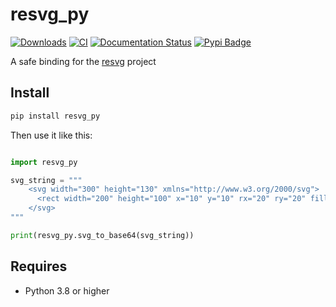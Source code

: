 # resvg_py

[![Downloads](https://static.pepy.tech/badge/resvg_py)](https://pepy.tech/project/resvg_py) [![CI](https://github.com/baseplate-admin/resvg-py/actions/workflows/CI.yaml/badge.svg?branch=master)](https://github.com/baseplate-admin/resvg-py/actions/workflows/CI.yaml) [![Documentation Status](https://readthedocs.org/projects/resvg-py/badge/?version=latest)](https://resvg-py.readthedocs.io/en/latest/?badge=latest) [![Pypi Badge](https://img.shields.io/pypi/v/resvg-py.svg)](https://pypi.org/project/resvg-py/)

A safe binding for the [resvg](https://github.com/RazrFalcon/resvg) project

## Install

```py
pip install resvg_py
```

Then use it like this:

```python

import resvg_py

svg_string = """
    <svg width="300" height="130" xmlns="http://www.w3.org/2000/svg">
      <rect width="200" height="100" x="10" y="10" rx="20" ry="20" fill="blue" />
    </svg>
"""

print(resvg_py.svg_to_base64(svg_string))

```

## Requires

-   Python 3.8 or higher
